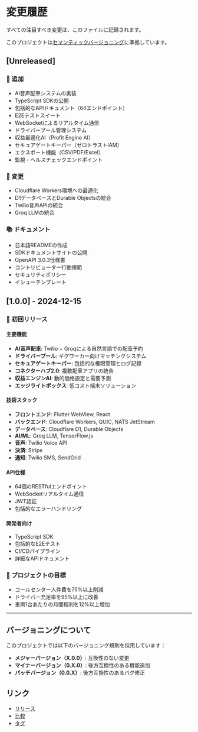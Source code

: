 # 変更履歴

すべての注目すべき変更は、このファイルに記録されます。

このプロジェクトは[セマンティックバージョニング](https://semver.org/lang/ja/)に準拠しています。

## [Unreleased]

### 🚀 追加
- AI音声配車システムの実装
- TypeScript SDKの公開
- 包括的なAPIドキュメント（64エンドポイント）
- E2Eテストスイート
- WebSocketによるリアルタイム通信
- ドライバープール管理システム
- 収益最適化AI（Profit Engine AI）
- セキュアゲートキーパー（ゼロトラストIAM）
- エクスポート機能（CSV/PDF/Excel）
- 監視・ヘルスチェックエンドポイント

### 🔧 変更
- Cloudflare Workers環境への最適化
- D1データベースとDurable Objectsの統合
- Twilio音声APIの統合
- Groq LLMの統合

### 📚 ドキュメント
- 日本語READMEの作成
- SDKドキュメントサイトの公開
- OpenAPI 3.0.3仕様書
- コントリビューター行動規範
- セキュリティポリシー
- イシューテンプレート

## [1.0.0] - 2024-12-15

### 🎉 初回リリース

#### 主要機能
- **AI音声配車**: Twilio + Groqによる自然言語での配車予約
- **ドライバープール**: ギグワーカー向けマッチングシステム
- **セキュアゲートキーパー**: 包括的な権限管理とログ記録
- **コネクターハブ2.0**: 複数配車アプリの統合
- **収益エンジンAI**: 動的価格設定と需要予測
- **エッジライトボックス**: 低コスト端末ソリューション

#### 技術スタック
- **フロントエンド**: Flutter WebView, React
- **バックエンド**: Cloudflare Workers, QUIC, NATS JetStream
- **データベース**: Cloudflare D1, Durable Objects
- **AI/ML**: Groq LLM, TensorFlow.js
- **音声**: Twilio Voice API
- **決済**: Stripe
- **通知**: Twilio SMS, SendGrid

#### API仕様
- 64個のRESTfulエンドポイント
- WebSocketリアルタイム通信
- JWT認証
- 包括的なエラーハンドリング

#### 開発者向け
- TypeScript SDK
- 包括的なE2Eテスト
- CI/CDパイプライン
- 詳細なAPIドキュメント

### 🎯 プロジェクトの目標
- コールセンター人件費を75%以上削減
- ドライバー充足率を95%以上に改善
- 車両1台あたりの月間粗利を12%以上増加

---

## バージョニングについて

このプロジェクトでは以下のバージョニング規則を採用しています：

- **メジャーバージョン（X.0.0）**: 互換性のない変更
- **マイナーバージョン（0.X.0）**: 後方互換性のある機能追加
- **パッチバージョン（0.0.X）**: 後方互換性のあるバグ修正

## リンク

- [リリース](https://github.com/yukihamada/mobi360/releases)
- [比較](https://github.com/yukihamada/mobi360/compare)
- [タグ](https://github.com/yukihamada/mobi360/tags)